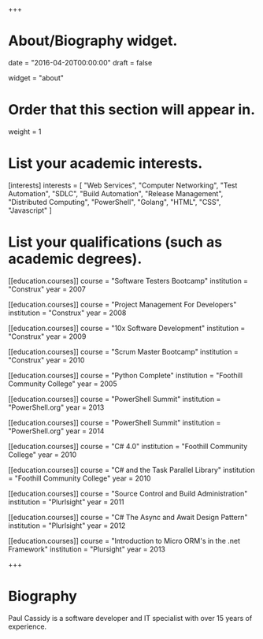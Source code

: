 +++
# About/Biography widget.

date = "2016-04-20T00:00:00"
draft = false

widget = "about"

# Order that this section will appear in.
weight = 1

# List your academic interests.
[interests]
  interests = [
    "Web Services",
    "Computer Networking",
    "Test Automation",
    "SDLC",
    "Build Automation",
    "Release Management",
    "Distributed Computing",
    "PowerShell",
    "Golang",
    "HTML",
    "CSS",
    "Javascript"
  ]

# List your qualifications (such as academic degrees).
[[education.courses]]
  course = "Software Testers Bootcamp"
  institution = "Construx"
  year = 2007

[[education.courses]]
  course = "Project Management For Developers"
  institution = "Construx"
  year = 2008

[[education.courses]]
  course = "10x Software Development"
  institution = "Construx"
  year = 2009

[[education.courses]]
  course = "Scrum Master Bootcamp"
  institution = "Construx"
  year = 2010

[[education.courses]]
  course = "Python Complete"
  institution = "Foothill Community College"
  year = 2005

[[education.courses]]
  course = "PowerShell Summit"
  institution = "PowerShell.org"
  year = 2013

[[education.courses]]
  course = "PowerShell Summit"
  institution = "PowerShell.org"
  year = 2014

[[education.courses]]
  course = "C# 4.0"
  institution = "Foothill Community College"
  year = 2010

[[education.courses]]
  course = "C# and the Task Parallel Library"
  institution = "Foothill Community College"
  year = 2010

[[education.courses]]
  course = "Source Control and Build Administration"
  institution = "Plurlsight"
  year = 2011

[[education.courses]]
  course = "C# The Async and Await Design Pattern"
  institution = "Plurlsight"
  year = 2012

[[education.courses]]
  course = "Introduction to Micro ORM's in the .net Framework"
  institution = "Plursight"
  year = 2013
 
+++

# Biography

Paul Cassidy is a software developer and IT specialist with over 15 years of experience. 

